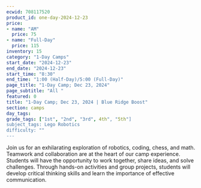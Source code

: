 ```yaml
---
ecwid: 708117520
product_id: one-day-2024-12-23
price:
- name: "AM"
  price: 75
- name: "Full-Day"
  price: 115
inventory: 15
category: "1-Day Camps"
start_date: "2024-12-23"
end_date: "2024-12-23"
start_time: "8:30"
end_time: "1:00 (Half-Day)/5:00 (Full-Day)"
page_title: "1-Day Camp; Dec 23, 2024"
page_subtitle: "All "
featured: 0
title: "1-Day Camp; Dec 23, 2024 | Blue Ridge Boost"
section: camps
day_tags: 
grade_tags: ["1st", "2nd", "3rd", 4th", "5th"]
subject_tags: Lego Robotics
difficulty: ""
---
```

Join us for an exhilarating exploration of robotics, coding, chess, and math. Teamwork and collaboration are at the heart of our camp experience. Students will have the opportunity to work together, share ideas, and solve challenges. Through hands-on activities and group projects, students will develop critical thinking skills and learn the importance of effective communication.
